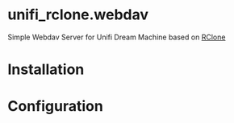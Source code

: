 # unifi_rclone.webdav
Simple Webdav Server for Unifi Dream Machine based on [RClone](https://github.com/rclone/rclone)

<h1>Installation</h1>


<h1>Configuration</h1>


